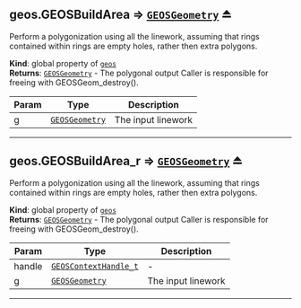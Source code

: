 <a name="exp_module_geos--geos.GEOSBuildArea"></a>

## geos.GEOSBuildArea ⇒ [<code>GEOSGeometry</code>](/typedefs-enums/typedefs-enums.html#GEOSGeometry) ⏏
Perform a polygonization using all the linework, assuming that rings contained within rings are empty holes, rather then extra polygons.

**Kind**: global property of [<code>geos</code>](/typedefs-enums/typedefs-enums.html#module_geos)  
**Returns**: [<code>GEOSGeometry</code>](/typedefs-enums/typedefs-enums.html#GEOSGeometry) - The polygonal output Caller is responsible for freeing with GEOSGeom_destroy().  

| Param | Type | Description |
| --- | --- | --- |
| g | [<code>GEOSGeometry</code>](/typedefs-enums/typedefs-enums.html#GEOSGeometry) | The input linework |


---
<a name="exp_module_geos--geos.GEOSBuildArea_r"></a>

## geos.GEOSBuildArea\_r ⇒ [<code>GEOSGeometry</code>](/typedefs-enums/typedefs-enums.html#GEOSGeometry) ⏏
Perform a polygonization using all the linework, assuming that rings contained within rings are empty holes, rather then extra polygons.

**Kind**: global property of [<code>geos</code>](/typedefs-enums/typedefs-enums.html#module_geos)  
**Returns**: [<code>GEOSGeometry</code>](/typedefs-enums/typedefs-enums.html#GEOSGeometry) - The polygonal output Caller is responsible for freeing with GEOSGeom_destroy().  

| Param | Type | Description |
| --- | --- | --- |
| handle | [<code>GEOSContextHandle\_t</code>](/typedefs-enums/typedefs-enums.html#GEOSContextHandle_t) | - |
| g | [<code>GEOSGeometry</code>](/typedefs-enums/typedefs-enums.html#GEOSGeometry) | The input linework |


---
